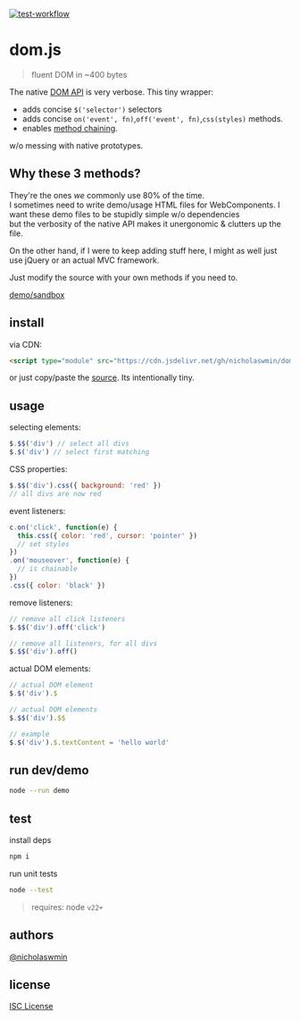 [![test-workflow][test-badge]][test-workflow]

# dom.js

> fluent DOM in ~400 bytes

The native [DOM API][dom-api] is very verbose.
This tiny wrapper:

- adds concise `$('selector')` selectors
- adds concise `on('event', fn)`,`off('event', fn)`,`css(styles)` methods. 
- enables [method chaining][fluent-api]. 

w/o messing with native prototypes.

## Why these 3 methods?

They're the ones *we* commonly use 80% of the time.   
I sometimes need to write demo/usage HTML files for 
WebComponents.
I want these demo files to be stupidly simple w/o dependencies   
but the verbosity of the native API makes it unergonomic & clutters
up the file.

On the other hand, if I were to keep adding stuff here, 
I might as well just use jQuery or an actual MVC framework.

Just modify the source with your own methods if you need to.

[demo/sandbox][website]

## install

via CDN:

```html
<script type="module" src="https://cdn.jsdelivr.net/gh/nicholaswmin/dom@main/dom.js"></script>
```

or just copy/paste the [source](./dom.js). Its intentionally tiny.

## usage

selecting elements:

```js
$.$$('div') // select all divs
$.$('div') // select first matching
```

CSS properties:

```js
$.$$('div').css({ background: 'red' })  
// all divs are now red
```

event listeners:

```js
c.on('click', function(e) {
  this.css({ color: 'red', cursor: 'pointer' })
  // set styles
})
.on('mouseover', function(e) {
  // is chainable
})
.css({ color: 'black' })
```

remove listeners:

```js
// remove all click listeners
$.$$('div').off('click')

// remove all listeners, for all divs
$.$$('div').off()
```

actual DOM elements:

```js
// actual DOM element
$.$('div').$ 

// actual DOM elements
$.$$('div').$$ 

// example
$.$('div').$.textContent = 'hello world'
```

## run dev/demo

```bash
node --run demo
```

## test

install deps

```bash
npm i
```

run unit tests

```bash
node --test
```

> requires: node `v22+`

## authors

[@nicholaswmin][nicholaswmin]

## license

[ISC License][isc]

[test-badge]: https://github.com/nicholaswmin/dom/actions/workflows/test.yml/badge.svg
[test-workflow]: https://github.com/nicholaswmin/dom/actions/workflows/test.yml
[website]: https://nicholaswmin.github.io/dom
[nicholaswmin]: https://githhub.com/nicholaswmin
[fluent-api]: https://en.wikipedia.org/wiki/Fluent_interface
[dom-api]: https://developer.mozilla.org/en-US/docs/Web/API/Document_Object_Model/Introduction
[isc]: https://spdxt.org/licenses/ISC
